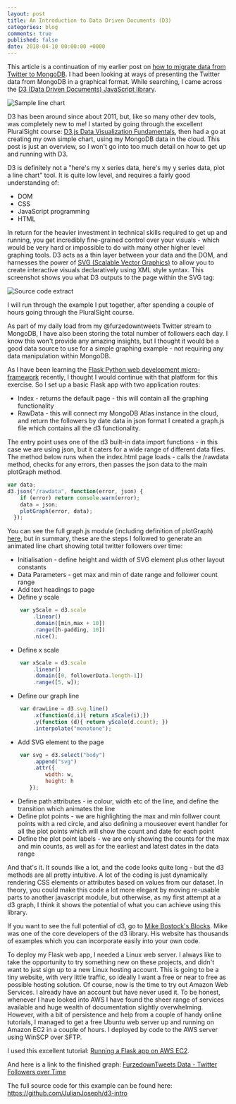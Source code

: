 ```yaml
---
layout: post
title: An Introduction to Data Driven Documents (D3)
categories: blog
comments: true
published: false
date: 2018-04-10 00:00:00 +0000
---
```


This article is a continuation of my earlier post on [how to migrate data from Twitter to MongoDB](https://julianjoseph.github.io/blog/2018/02/15/Retweeter-MongoDB-Integration/). I had been looking at ways of presenting the Twitter data from MongoDB in a graphical format. While searching, I came across the [D3 (Data Driven Documents) JavaScript library](https://d3js.org/).

![Sample line chart](https://raw.githubusercontent.com/julianjoseph/julianjoseph.github.io/master/images/fdt-line-chart.jpg)

D3 has been around since about 2011, but, like so many other dev tools, was completely new to me! I started by going through the excellent PluralSight course: [D3.js Data Visualization Fundamentals](https://app.pluralsight.com/library/courses/d3js-data-visualization-fundamentals/table-of-contents), then had a go at creating my own simple chart, using my MongoDB data in the cloud. This post is just an overview, so I won't go into too much detail on how to get up and running with D3.

D3 is definitely not a "here's my x series data, here's my y series data, plot a line chart" tool. It is quite low level, and requires a fairly good understanding of:
* DOM
* CSS
* JavaScript programming
* HTML

In return for the heavier investment in technical skills required to get up and running, you get incredibly fine-grained control over your visuals - which would be very hard or impossible to do with many other higher level graphing tools. D3 acts as a thin layer between your data and the DOM, and harnesses the power of [SVG (Scalable Vector Graphics)](https://en.wikipedia.org/wiki/Scalable_Vector_Graphics) to allow you to create interactive visuals declaratively using XML style syntax. This screenshot shows you what D3 outputs to the page within the SVG tag:

![Source code extract](https://raw.githubusercontent.com/julianjoseph/julianjoseph.github.io/master/images/fdt-line-chart-source.jpg)

I will run through the example I put together, after spending a couple of hours going through the PluralSight course.

As part of my daily load from my @furzedowntweets Twitter stream to MongoDB, I have also been storing the total number of followers each day. I know this won't provide any amazing insights, but I thought it would be a good data source to use for a simple graphing example - not requiring any data manipulation within MongoDB.

As I have been learning the [Flask Python web development micro-framework](http://flask.pocoo.org/) recently, I thought I would continue with that platform for this exercise. So I set up a basic Flask app with two application routes:
* Index - returns the default page - this will contain all the graphing functionality
* RawData - this will connect my MongoDB Atlas instance in the cloud, and return the followers by date data in json format
I created a graph.js file which contains all the d3 functionality.

The entry point uses one of the d3 built-in data import functions - in this case we are using json, but it caters for a wide range of different data files. The method below runs when the index.html page loads - calls the /rawdata method, checks for any errors, then passes the json data to the main plotGraph method.

```javascript
var data;
d3.json("/rawdata", function(error, json) {
    if (error) return console.warn(error);
    data = json;
    plotGraph(error, data);
  });
```

You can see the full graph.js module (including definition of plotGraph) [here](https://github.com/JulianJoseph/d3-intro/blob/master/graph.js), but in summary, these are the steps I followed to generate an animated line chart showing total twitter followers over time:

* Initialisation - define height and width of SVG element plus other layout constants
* Data Parameters - get max and min of date range and follower count range
* Add text headings to page
* Define y scale
```javascript
    var yScale = d3.scale
        .linear()
        .domain([min,max + 10])
        .range([h-padding, 10])
        .nice();
```        
* Define x scale
```javascript
    var xScale = d3.scale
        .linear()
        .domain([0, followerData.length-1])
        .range([5, w]);
```        
* Define our graph line
```javascript
    var drawLine = d3.svg.line()
        .x(function(d,i){ return xScale(i);})
        .y(function (d){ return yScale(d.count); })
        .interpolate("monotone");
```
* Add SVG element to the page
```javascript
    var svg = d3.select("body")
        .append("svg")        
        .attr({
            width: w,
            height: h
       });
```
* Define path attributes - ie colour, width etc of the line, and define the transition which animates the line
* Define plot points - we are highlighting the max and min follwer count points with a red circle, and also defining a mouseover event handler for all the plot points which will show the count and date for each point
* Define the plot point labels - we are only showing the counts for the max and min counts, as well as for the earliest and latest dates in the data range

And that's it. It sounds like a lot, and the code looks quite long - but the d3 methods are all pretty intuitive. A lot of the coding is just dynamically rendering CSS elements or attributes based on values from our dataset. In theory, you could make this code a lot more elegant by moving re-usable parts to another javascript module, but otherwise, as my first attempt at a d3 graph, I think it shows the potential of what you can achieve using this library.

If you want to see the full potential of d3, go to [Mike Bostock's Blocks](https://bl.ocks.org/mbostock). Mike was one of the core developers of the d3 library. His website has thousands of examples which you can incorporate easily into your own code.

To deploy my Flask web app, I needed a Linux web server. I always like to take the opportunity to try something new on these projects, and didn't want to just sign up to a new Linux hosting account. This is going to be a tiny website, with very little traffic, so ideally I want a free or near to free as possible hosting solution. Of course, now is the time to try out Amazon Web Services. I already have an account but have never used it. To be honest, whenever I have looked into AWS I have found the sheer range of services available and huge wealth of documentation slightly overwhelming. However, with a bit of persistence and help from a couple of handy online tutorials, I managed to get a free Ubuntu web server up and running on Amazon EC2 in a couple of hours. I deployed by code to the AWS server using WinSCP over SFTP.

I used this excellent tutorial: [Running a Flask app on AWS EC2](https://www.datasciencebytes.com/bytes/2015/02/24/running-a-flask-app-on-aws-ec2/).

And here is a link to the finished graph: [FurzedownTweets Data - Twitter Followers over Time](http://ec2-35-178-126-204.eu-west-2.compute.amazonaws.com/)


The full source code for this example can be found here: https://github.com/JulianJoseph/d3-intro
